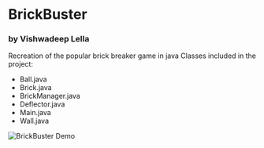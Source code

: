 # BrickBuster
### by Vishwadeep Lella

Recreation of the popular brick breaker game in java
Classes included in the project:

* Ball.java
* Brick.java
* BrickManager.java
* Deflector.java
* Main.java
* Wall.java


![BrickBuster Demo](https://user-images.githubusercontent.com/70618441/137605467-abc2cb78-727c-404b-9379-e86f38e6f3f5.png)

